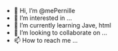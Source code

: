 - 👋 Hi, I’m @mePernille
- 👀 I’m interested in ...
- 🌱 I’m currently learning Jave, html
- 💞️ I’m looking to collaborate on ...
- 📫 How to reach me ...

<!---
mePernille/mePernille is a ✨ special ✨ repository because its `README.md` (this file) appears on your GitHub profile.
You can click the Preview link to take a look at your changes.
--->

